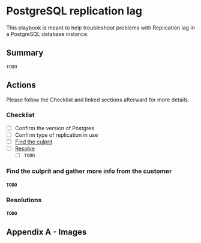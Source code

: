 # PostgreSQL replication lag

This playbook is meant to help troubleshoot problems with Replication lag in a PostgreSQL database instance.    

## Summary

`TODO`

## Actions
Please follow the Checklist and linked sections afterward for more details.   

### Checklist
- [ ] Confirm the version of Postgres
- [ ] Confirm type of replication in use 
- [ ] [Find the culprit](#find-the-culprit-and-gather-more-info-from-the-customer)
- [ ] [Resolve](#resolutions)
  - [ ] `TODO`

### Find the culprit and gather more info from the customer

#### `TODO`

### Resolutions

#### `TODO` 

## Appendix A - Images
